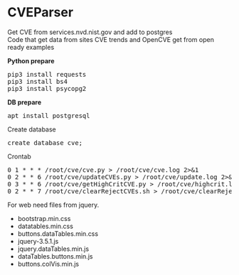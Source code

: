 # CVEParser
Get CVE from services.nvd.nist.gov and add to postgres <br>
Code that get data from sites CVE trends and OpenCVE get from open ready examples

<b>Python prepare</b><br>
<pre>
pip3 install requests
pip3 install bs4
pip3 install psycopg2
</pre>

<b>DB prepare</b><br>
<pre>
apt install postgresql
</pre>

Create database
<pre>
create database cve;
</pre>

Crontab
<pre>
0 1 * * * /root/cve/cve.py > /root/cve/cve.log 2>&1
0 2 * * 6 /root/cve/updateCVEs.py > /root/cve/update.log 2>&1
0 3 * * 6 /root/cve/getHighCritCVE.py > /root/cve/highcrit.log 2>&1
0 2 * * 7 /root/cve/clearRejectCVEs.sh > /root/cve/clearReject.log 2>&1
</pre>

For web need files from jquery.
<ul>
<li>bootstrap.min.css</li>
<li>datatables.min.css</li>
<li>buttons.dataTables.min.css</li>
<li>jquery-3.5.1.js</li>
<li>jquery.dataTables.min.js</li>
<li>dataTables.buttons.min.js</li>
<li>buttons.colVis.min.js</li>
</ul>
